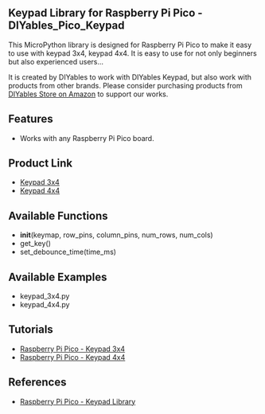 ## Keypad Library for Raspberry Pi Pico - DIYables_Pico_Keypad
This MicroPython library is designed for Raspberry Pi Pico to make it easy to use with keypad 3x4, keypad 4x4. It is easy to use for not only beginners but also experienced users... 

It is created by DIYables to work with DIYables Keypad, but also work with products from other brands. Please consider purchasing products from [DIYables Store on Amazon](https://amazon.com/diyables) to support our works.



Features
----------------------------
* Works with any Raspberry Pi Pico board.

Product Link
----------------------------
* [Keypad 3x4](https://diyables.io/products/keypad-3x4)
* [Keypad 4x4](https://diyables.io/products/keypad-4x4)


Available Functions
----------------------------
* __init__(keymap, row_pins, column_pins, num_rows, num_cols)
* get_key()
* set_debounce_time(time_ms)


Available Examples
----------------------------
* keypad_3x4.py
* keypad_4x4.py



Tutorials
----------------------------
* [Raspberry Pi Pico - Keypad 3x4](https://newbiely.com/tutorials/raspberry-pico/raspberry-pi-pico-keypad-3x4)
* [Raspberry Pi Pico - Keypad 4x4](https://newbiely.com/tutorials/raspberry-pico/raspberry-pi-pico-keypad-4x4)



References
----------------------------
* [Raspberry Pi Pico - Keypad Library](https://newbiely.com/tutorials/raspberry-pico/raspberry-pi-pico-keypad-library)
